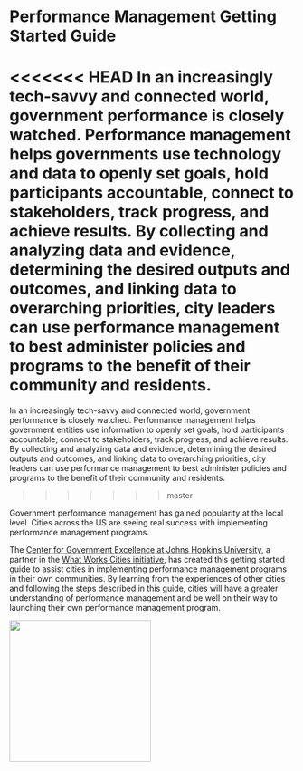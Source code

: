 Performance Management Getting Started Guide
=======

<<<<<<< HEAD
In an increasingly tech-savvy and connected world, government performance is closely watched. Performance management helps governments use technology and data to openly set goals, hold participants accountable, connect to stakeholders, track progress, and achieve results. By collecting and analyzing data and evidence, determining the desired outputs and outcomes, and linking data to overarching priorities, city leaders can use performance management to best administer policies and programs to the benefit of their community and residents.
=======
In an increasingly tech-savvy and connected world, government performance is closely watched. Performance management helps government entities use information to openly set goals, hold participants accountable, connect to stakeholders, track progress, and achieve results. By collecting and analyzing data and evidence, determining the desired outputs and outcomes, and linking data to overarching priorities, city leaders can use performance management to best administer policies and programs to the benefit of their community and residents.
>>>>>>> master

Government performance management has gained popularity at the local level. Cities across the US are seeing real success with implementing performance management programs.

The [Center for Government Excellence at Johns Hopkins University](http://centerforgov.org), a partner in the [What Works Cities initiative](http://www.whatworkscities.org), has created this getting started guide to assist cities in implementing performance management programs in their own communities. By learning from the experiences of other cities and following the steps described in this guide, cities will have a greater understanding of performance management and be well on their way to launching their own performance management program.

<img src=https://raw.githubusercontent.com/govex/govex.github.io/master/images/WWC_ResourceStamp_web.png width=250 height=250 />





